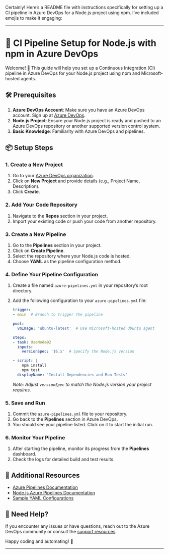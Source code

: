 Certainly! Here’s a README file with instructions specifically for setting up a CI pipeline in Azure DevOps for a Node.js project using npm. I’ve included emojis to make it engaging:

---

# 🚀 CI Pipeline Setup for Node.js with npm in Azure DevOps

Welcome! 🎉 This guide will help you set up a Continuous Integration (CI) pipeline in Azure DevOps for your Node.js project using npm and Microsoft-hosted agents.

## 🛠️ Prerequisites

1. **Azure DevOps Account**: Make sure you have an Azure DevOps account. Sign up at [Azure DevOps](https://dev.azure.com/).
2. **Node.js Project**: Ensure your Node.js project is ready and pushed to an Azure DevOps repository or another supported version control system.
3. **Basic Knowledge**: Familiarity with Azure DevOps and pipelines.

## 📦 Setup Steps

### 1. Create a New Project

1. Go to your [Azure DevOps organization](https://dev.azure.com/).
2. Click on **New Project** and provide details (e.g., Project Name, Description).
3. Click **Create**.

### 2. Add Your Code Repository

1. Navigate to the **Repos** section in your project.
2. Import your existing code or push your code from another repository.

### 3. Create a New Pipeline

1. Go to the **Pipelines** section in your project.
2. Click on **Create Pipeline**.
3. Select the repository where your Node.js code is hosted.
4. Choose **YAML** as the pipeline configuration method.

### 4. Define Your Pipeline Configuration

1. Create a file named `azure-pipelines.yml` in your repository’s root directory.
2. Add the following configuration to your `azure-pipelines.yml` file:

   ```yaml
   trigger:
   - main  # Branch to trigger the pipeline

   pool:
     vmImage: 'ubuntu-latest'  # Use Microsoft-hosted Ubuntu agent

   steps:
   - task: UseNode@2
     inputs:
       versionSpec: '16.x'  # Specify the Node.js version

   - script: |
       npm install
       npm test
     displayName: 'Install Dependencies and Run Tests'
   ```

   *Note: Adjust `versionSpec` to match the Node.js version your project requires.*

### 5. Save and Run

1. Commit the `azure-pipelines.yml` file to your repository.
2. Go back to the **Pipelines** section in Azure DevOps.
3. You should see your pipeline listed. Click on it to start the initial run.

### 6. Monitor Your Pipeline

1. After starting the pipeline, monitor its progress from the **Pipelines** dashboard.
2. Check the logs for detailed build and test results.

## 📝 Additional Resources

- [Azure Pipelines Documentation](https://docs.microsoft.com/en-us/azure/devops/pipelines/?view=azure-devops)
- [Node.js Azure Pipelines Documentation](https://docs.microsoft.com/en-us/azure/devops/pipelines/languages/nodejs?view=azure-devops)
- [Sample YAML Configurations](https://docs.microsoft.com/en-us/azure/devops/pipelines/yaml-schema?view=azure-devops)

## 🤝 Need Help?

If you encounter any issues or have questions, reach out to the Azure DevOps community or consult the [support resources](https://docs.microsoft.com/en-us/azure/devops/support/).

Happy coding and automating! 🌟

---

